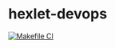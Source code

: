 # hexlet-devops

[![Makefile CI](https://github.com/gorrus39/hexlet-devops/actions/workflows/makefile.yml/badge.svg)](https://github.com/gorrus39/hexlet-devops/actions/workflows/makefile.yml)
